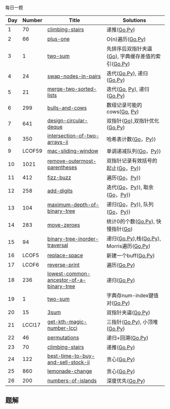 每日一题


|Day|Number|Title|Solutions|
|---|---|---|------|
|1|70|[climbing-stairs](https://leetcode-cn.com/problems/climbing-stairs) | 递推([Go](../Week_01/70/climbing_stairs.go),[Py](../Week_01/70/climbing_stairs.py))|
|2|66|[plus-one](https://leetcode-cn.com/problems/plus-one) | O(n)遍历([Go](66/plus_one.go),[Py](66/plus_one.py))|
|3|1|[two-sum](https://leetcode-cn.com/problems/two-sum) | 先排序后双指针夹逼([Go](../Week_01/1/two_sum.go)), 字典缓存差值的索引([Go](../Week_01/1/two_sum_2.go),[Py](../Week_01/1/two_sum.py))|
|4|24|[swap-nodes-in-pairs](https://leetcode-cn.com/problems/swap-nodes-in-pairs)| 迭代([Go](../Week_01/24/swap_nodes_in_pairs2.go),[Py](../Week_01/24/swap_nodes_in_pairs2.py)), 递归([Go](../Week_01/24/swap_nodes_in_pairs.go),[Py](../Week_01/24/swap_nodes_in_pairs.py))|
|5|21|[merge-two-sorted-lists](https://leetcode-cn.com/problems/merge-two-sorted-lists) | 迭代([Go](../Week_01/21/merge_two_sorted_lists.go), [Py](../Week_01/21/merge_two_sorted_lists.py)), 递归([Go](../Week_01/21/merge_two_sorted_lists2.go),[Py](../Week_01/21/merge_two_sorted_lists2.py))|
|6|299|[bulls-and-cows](https://leetcode-cn.com/problems/bulls-and-cows) | 数组记录可能的cows([Go](299/bulls_and_cows.go), [Py](299/bulls_and_cows.go))|
|7|641|[design-circular-deque](https://leetcode-cn.com/problems/design-circular-deque) | 双指针([Go](../Week_01/641/design_circular_deque.go)),双指针优化([Go](../Week_01/641/design_circular_deque2.go),[Py](../Week_01/641/design_circular_deque2.py))|
|8|350|[intersection-of-two-arrays-ii](https://leetcode-cn.com/problems/intersection-of-two-arrays-ii) | 哈希表计数([Go](350/intersection_of_two_arrays_ii.go)，[Py](350/intersection_of_two_arrays_ii.py)))|
|9|LCOF59|[mac-sliding-window](https://leetcode-cn.com/problems/hua-dong-chuang-kou-de-zui-da-zhi-lcof/) | 单调递减队列([Go](LCOF59/max_sliding_window.go)，[Py](LCOF59/max_sliding_window.go)))|
|10|1021|[remove-outermost-parentheses](https://leetcode-cn.com/problems/remove-outermost-parentheses) | 双指针记录有效括号的起止([Go](1021/remove_outermost_parentheses.go)，[Py](1021/remove_outermost_parentheses.py)))|
|11|412|[fizz-buzz](https://leetcode-cn.com/problems/fizz-buzz) | 遍历([Go](412/fizz_buzz.go)，[Py](412/fizz_buzz.py)))|
|12|258|[add-digits](https://leetcode-cn.com/problems/add-digits) | 迭代([Go](258/add_digits.go)，[Py](258/add_digits.py))), 取余([Go](258/add_digits2.go)，[Py](258/add_digits2.py)))|
|13|104|[maximum-depth-of-binary-tree](https://leetcode-cn.com/problems/maximum-depth-of-binary-tree) | 递归([Go](104/maximum_depth_of_binary_tree2.go)，[Py](104/maximum_depth_of_binary_tree2.py))), 队列([Go](104/maximum_depth_of_binary_tree3.go)，[Py](104/maximum_depth_of_binary_tree3.go)))|
|14|283|[move-zeroes](https://leetcode-cn.com/problems/move-zeroes) |  统计0的个数([Go](../Week_01/283/move_zeros.go),[Py](../Week_01/283/move_zeros.py)), 快慢指针([Go](../Week_01/283/move_zeros.go))|
|15|94|[binary-tree-inorder-traversal](https://leetcode-cn.com/problems/binary-tree-inorder-traversal) | 递归([Go](../Week_02/94/binary_tree_inorder_traversal.go),[Py](../Week_02/94/binary_tree_inorder_traversal.py)),栈([Go](../Week_02/94/binary_tree_inorder_traversal2.go),[Py](../Week_02/94/binary_tree_inorder_traversal2.py)), Morris遍历([Go](../Week_02/94/binary_tree_inorder_traversal3.go),[Py](../Week_02/94/binary_tree_inorder_traversal3.py))|
|16|LCOF5|[replace-space](https://leetcode-cn.com/problems/ti-huan-kong-ge-lcof) | 新建一个buff([Go](LCOF5/replace_space.go),[Py](LCOF5/replace_space.go))|
|17|LCOF6|[reverse-print](https://leetcode-cn.com/problems/cong-wei-dao-tou-da-yin-lian-biao-lcof) | 遍历([Go](LCOF6/reverse_link_node.go),[Py](LCOF6/reverse_link_node.py))|
|18|236|[lowest-common-ancestor-of-a-binary-tree](https://leetcode-cn.com/problems/lowest-common-ancestor-of-a-binary-tree) | 递归([Go](../Week_03/236/lowest_common_ancestor_of_a-binary_tree.go),[Py](LCOF6/reverse_link_node.py))|
|19|1|[two-sum](https://leetcode-cn.com/problems/two-sum) | 字典存num-index键值对([Go](1/two_sum.go),[Py](1/two_sum.py))|
|20|15|[3sum](https://leetcode-cn.com/problems/3sum) | 双指针夹逼([Go](15/3sum.go),[Py](15/3sum.py))|
|21|LCCI17|[get-kth-magic-number-lcci](https://leetcode-cn.com/problems/get-kth-magic-number-lcci) | 三指针([Go](LCCI17/get_kth_magic_number.go),[Py](LCCI17/get_kth_magic_number.py)), 小顶堆([Go](LCCI17/get_kth_magic_number2.go),[Py](LCCI17/get_kth_magic_number2.py))|
|22|46|[permutations](https://leetcode-cn.com/problems/permutations) | 递归+回溯([Go](../Week_03/46/permutations.go),[Py](../Week_03/46/permutations.py))|
|23|70|[climbing-stairs](https://leetcode-cn.com/problems/climbing-stairs) | 递推([Go](../Week_01/70/climbing_stairs.go),[Py](../Week_01/70/climbing_stairs.py))|
|24|122|[best-time-to-buy-and-sell-stock-ii](https://leetcode-cn.com/problems/best-time-to-buy-and-sell-stock-ii) | 贪心([Go](../Week_04/122/best_time_to_buy_and_sell_stock_ii.go),[Py](../Week_04/122/best_time_to_buy_and_sell_stock_ii.py))|
|25|860|[lemonade-change](https://leetcode-cn.com/problems/lemonade-change) | 贪心([Go](../Week_04/860/lemonade_change.go),[Py](../Week_04/860/lemonade_change.py))|
|26|200|[numbers-of-islands](https://leetcode-cn.com/problems/numbers-of-islands) | 深度优先([Go](../Week_04/200/number_of_islands.go),[Py](../Week_04/200/number_of_islands.py))|


## 题解

### 
